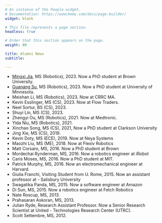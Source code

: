 ```yaml
---
# An instance of the People widget.
# Documentation: https://wowchemy.com/docs/page-builder/
widget: blank

# This file represents a page section.
headless: true

# Order that this section appears on the page.
weight: 80

title: Alumni News
subtitle:

---
```

- [Mingxi Jia](https://saulbatman.github.io), MS (Robotics), 2023. Now a PhD student at Brown University.
- [Guanang Su](https://xxs90.github.io), MS (Robotics), 2023. Now a PhD student at University of Minnesota.
- Meishan Li, MS (Robotics), 2023. Now at CRRC MA. 
- Kevin Esslinger, MS (CS), 2023. Now at Flow Traders.
- Neel Sortur, BS (CS), 2023.
- Shuyi Lin, MS (CS), 2023.
- Zhengyi Ou, MS (Robotics), 2021. Now at Medtronic.
- Yida Niu, MS (Robotics), 2021.
- Xinchao Song, MS (CS), 2021, Now a PhD student at Clarkson University
- Jing Xie, MS (CS), 2019.
- Kevin Doty, MS (ECE), 2019. Now at Neya Systems
- Maozhi Liu, MS (ME), 2018. Now at Flexiv Robotics
- Matt Corsaro, MS, 2016. Now a PhD student at Brown
- Mordechai Rynderman, MS, 2016. Now a robotics engineer at iRobot
- Caris Moses, MS, 2016. Now a PhD student at MIT.
- Patrick Murphy, MS, 2016. Now an electromechanical engineer at Harvard.
- Giulia Franchi, Visiting Student from U. Rome, 2015. Now an assistant professor at - Salisbury University
- Swagatika Panda, MS, 2015. Now a software engineer at Amazon
- Di Sun, MS, 2015. Now a robotics engineer at Fetch Robotics
- Nate Roscup, MS, 2013.
- Prahasaran Askoran, MS, 2013.
- Julian Ryde, Research Assistant Professor. Now a Senior Research Scientist at United - Technologies Research Center (UTRC).
- Scott Settembre, MS, 2012.

